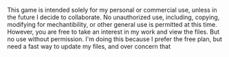 This game is intended solely for my personal or commercial use, unless in the future I decide to collaborate.
No unauthorized use, including, copying, modifying for mechantibility, or other general use is permitted at this time.
However, you are free to take an interest in my work and view the files. But no use without permission.
I'm doing this because I prefer the free plan, but need a fast way to update my files, and over concern that 

